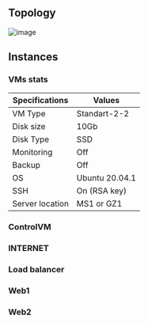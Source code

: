 ## Topology

![image](https://user-images.githubusercontent.com/61238982/232235055-5b37c4f2-acb2-4113-a4a0-f07fb2c2a84b.png)

## Instances

### VMs stats
| Specifications | Values           |
|----------------|------------------|
| VM Type        | Standart-2-2     |
| Disk size      | 10Gb             |
| Disk Type      | SSD              |
| Monitoring     | Off              |
| Backup         | Off              |
| OS             | Ubuntu 20.04.1   |
| SSH            | On (RSA key)     |
| Server location| MS1 or GZ1       |

### ControlVM

### INTERNET

### Load balancer

### Web1

### Web2

